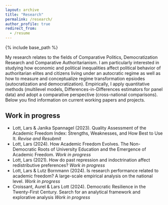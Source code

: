 ```yaml
---
layout: archive
title: "Research"
permalink: /research/
author_profile: true
redirect_from:
  - /resume
---
```


{% include base_path %}

My research relates to the fields of Comparative Politics, Democratization Research and Comparative Authoritarianism. I am particularly interested in studying how economic and political inequalities affect political behavior of authoritarian elites and citizens living under an autocratic regime as well as how to measure and conceptualize regime transformation epsiodes (autocratization and democratization). Empirically, I apply quantitative methods (multilevel models, Differences-in-Differences estimators for panel data) and adopt a comparative perspective (cross-national comparisons). Below you find information on current working papers and projects.  

Work in progress
------

*  Lott, Lars & Janika Spannagel (2023). Quality Assessment of the Academic Freedom Index: Strengths, Weaknesses, and How Best to Use It. *Revise and Resubmit*
*  Lott, Lars (2024). How Academic Freedom Evolves. The Non-Democratic Roots of University Education and the Emergence of Academic Freedom. *Work in progress*
*  Lott, Lars (2021). How do past repression and indoctrination affect redistributive preferences? *Work in progress*
*  Lott, Lars & Lutz Bornmann (2024). Is research performance related to academic freedom? A large-scale empirical analysis on the national level. *Work in progress*
*  Croissant, Aurel & Lars Lott (2024). Democratic Resilience in the Twenty-First Century. Search for an analytical framework and explorative analysis *Work in progress*








